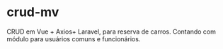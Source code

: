 # crud-mv
CRUD em Vue + Axios+ Laravel, para reserva de carros. Contando com módulo para usuários comuns e funcionários.

